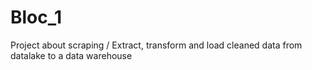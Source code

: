 # Bloc_1
Project about scraping / Extract, transform and load cleaned data from datalake to a data warehouse
